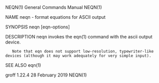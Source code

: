 NEQN(1)                                                                                    General Commands Manual                                                                                    NEQN(1)

NAME
       neqn - format equations for ASCII output

SYNOPSIS
       neqn [eqn-options]

DESCRIPTION
       neqn invokes the eqn(1) command with the ascii output device.

       Note that eqn does not support low-resolution, typewriter-like devices (although it may work adequately for very simple input).

SEE ALSO
       eqn(1)

groff 1.22.4                                                                                   28 February 2019                                                                                       NEQN(1)
